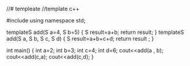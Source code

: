 //# templeate
//template c++

#include <iostream>
using namespace std;

template<class S>S add(S a=4, S b=5)
{
    S result=a+b;
    return result;
}
template<class S>S add(S a, S b, S c, S d)
{
 S result=a+b+c+d;
 return result ;
}

int main()
{
    int a=2;
    int b=3;
    int c=4;
    int d=6;
    cout<<add(a , b);
    cout<<add(c,a);
    cout<<add(c,d);
}
